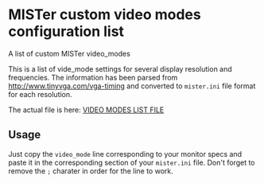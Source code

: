 # MISTer custom video modes configuration list
A list of custom MISTer video_modes 

This is a list of vide_mode settings for several display resolution and frequencies.
The information has been parsed from http://www.tinyvga.com/vga-timing and
converted to `mister.ini` file format for each resolution.

The actual file is here:
[VIDEO MODES LIST FILE](mister_video_modes.ini)

## Usage
Just copy the `video_mode` line corresponding to your monitor specs and paste it
in the corresponding section of your `mister.ini` file.
Don't forget to remove the `;` charater in order for the line to work.


